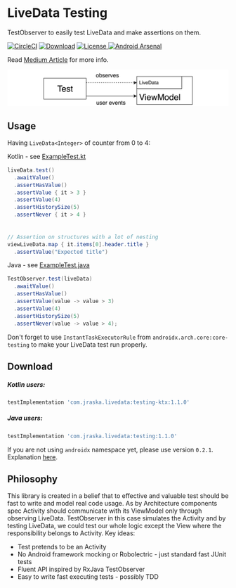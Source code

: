# LiveData Testing
TestObserver to easily test LiveData and make assertions on them.

[![CircleCI](https://circleci.com/gh/jraska/livedata-testing.svg?style=svg)](https://circleci.com/gh/jraska/livedata-testing)
[![Download](https://api.bintray.com/packages/jraska/maven/com.jraska.livedata%3Atesting-ktx/images/download.svg)](https://bintray.com/jraska/maven/com.jraska.livedata%3Atesting-ktx/_latestVersion)
[![License](https://img.shields.io/badge/license-Apache%202.0-green.svg) ](https://github.com/jraska/livedata-testing/blob/master/LICENSE)
[![Android Arsenal]( https://img.shields.io/badge/Android%20Arsenal-LiveData%20Testing-green.svg?style=flat )]( https://android-arsenal.com/details/1/7255 )

Read [Medium Article](https://medium.com/@josef.raska/effective-livedata-and-viewmodel-testing-17f25069fcd4) for more info.

[![Explanatory Diagram](img/livedata-testing.png)](https://medium.com/@josef.raska/effective-livedata-and-viewmodel-testing-17f25069fcd4)

## Usage

Having `LiveData<Integer>` of counter from 0 to 4:

Kotlin - see [ExampleTest.kt](https://github.com/jraska/livedata-testing/blob/master/testing-ktx/src/test/java/com/jraska/livedata/example/ExampleTest.kt)
```java
liveData.test()
  .awaitValue()
  .assertHasValue()
  .assertValue { it > 3 }
  .assertValue(4)
  .assertHistorySize(5)
  .assertNever { it > 4 }


// Assertion on structures with a lot of nesting
viewLiveData.map { it.items[0].header.title }
  .assertValue("Expected title")
```

Java - see [ExampleTest.java](https://github.com/jraska/livedata-testing/blob/master/testing-ktx/src/test/java/com/jraska/livedata/example/ExampleJavaTest.java)
```java
TestObserver.test(liveData)
  .awaitValue()
  .assertHasValue()
  .assertValue(value -> value > 3)
  .assertValue(4)
  .assertHistorySize(5)
  .assertNever(value -> value > 4);
```

Don't forget to use `InstantTaskExecutorRule` from `androidx.arch.core:core-testing` to make your LiveData test run properly.

## Download

##### Kotlin users:
```groovy
testImplementation 'com.jraska.livedata:testing-ktx:1.1.0'
```

##### Java users:
```groovy
testImplementation 'com.jraska.livedata:testing:1.1.0'
```

If you are not using `androidx` namespace yet, please use version `0.2.1`. Explanation [here](https://android-developers.googleblog.com/2018/05/hello-world-androidx.html).


## Philosophy

This library is created in a belief that to effective and valuable test should be fast to write and model real code usage.
As by Architecture components spec Activity should communicate with its ViewModel only through observing LiveData.
TestObserver in this case simulates the Activity and by testing LiveData, we could test our whole logic except the View where the responsibility belongs to Activity.
Key ideas:
* Test pretends to be an Activity
* No Android framework mocking or Robolectric - just standard fast JUnit tests
* Fluent API inspired by RxJava TestObserver
* Easy to write fast executing tests - possibly TDD
